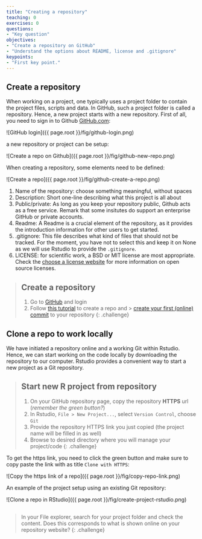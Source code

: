 ```yaml
---
title: "Creating a repository"
teaching: 0
exercises: 0
questions:
- "Key question"
objectives:
- "Create a repository on GitHub"
- "Understand the options about README, license and .gitignore"
keypoints:
- "First key point."
---
```


## Create a repository

When working on a project, one typically uses a project folder to contain the project files, scripts and data. In GitHub, such a project folder is called a repository. Hence, a new project starts with a new repository. First of all, you need to sign in to Github [GitHub.com](https://github.com/login):

![GitHub login]({{ page.root }}/fig/github-login.png)

a new repository or project can be setup:

![Create a repo on Github]({{ page.root }}/fig/github-new-repo.png)

When creating a repository, some elements need to be defined:

![Create a repo]({{ page.root }}/fig/github-create-a-repo.png)

1. Name of the repository: choose something meaningful, without spaces
2. Description: Short one-line describing what this project is all about
3. Public/private: As long as you keep your repository public, Github acts as a free service. Remark that some insitutes do support an enterprise GitHub or private accounts.
4. Readme: A Readme is a crucial element of the repository, as it provides the introduction information for other users to get started.
5. .gitignore: This file describes what kind of files that should not be tracked. For the moment, you have not to select this and keep it on None as we will use Rstudio to provide the `.gitignore`.
6. LICENSE: for scientific work, a BSD or MIT license are most appropriate. Check the [choose a license website](https://choosealicense.com/) for more information on open source licenses. 

> ## Create a repository
> 
> 1. Go to [GitHub](https://github.com) and login
> 2. Follow [this tutorial](https://help.github.com/articles/create-a-repo/) to create a repo and > [create your first (online) commit](https://help.github.com/articles/create-a-repo/#commit-your-first-change) to your repository
{: .challenge}

## Clone a repo to work locally

We have initiated a repository online and a working Git within Rstudio. Hence, we can start working on the code locally by downloading the repository to our computer. Rstudio provides a convenient way to start a new project as a Git repository.

> ## Start new R project from repository
> 
> 1. On your GitHub repository page, copy the repository **HTTPS** url (*remember the green button?*)
> 2. In Rstudio, `File > New Project...`, select `Version Control`, choose `Git`
> 3. Provide the repository HTTPS link you just copied (the project name will be filled in as well)
> 4. Browse to desired directory where you will manage your project/code
{: .challenge}

To get the https link, you need to click the green button and make sure to copy paste the link with as title `Clone with HTTPS`:

![Copy the https link of a repo]({{ page.root }}/fig/copy-repo-link.png)

An example of the project setup using an existing Git repository:

![Clone a repo in RStudio]({{ page.root }}/fig/create-project-rstudio.png)

> ## 
> 
> In your File explorer, search for your project folder and check the content. Does this corresponds to what is shown online on your repository website?
{: .challenge}






